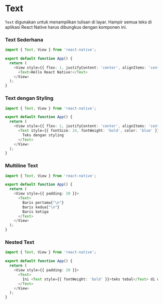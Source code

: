 # Text
`Text` digunakan untuk menampilkan tulisan di layar. Hampir semua teks di aplikasi React Native harus dibungkus dengan komponen ini.

### Text Sederhana
```ts
import { Text, View } from 'react-native';

export default function App() {
  return (
    <View style={{ flex: 1, justifyContent: 'center', alignItems: 'center' }}>
      <Text>Hello React Native!</Text>
    </View>
  );
}
```

### Text dengan Styling
```ts
import { Text, View } from 'react-native';

export default function App() {
  return (
    <View style={{ flex: 1, justifyContent: 'center', alignItems: 'center' }}>
      <Text style={{ fontSize: 24, fontWeight: 'bold', color: 'blue' }}>
        Teks dengan styling
      </Text>
    </View>
  );
}
```

### Multiline Text
```ts
import { Text, View } from 'react-native';

export default function App() {
  return (
    <View style={{ padding: 20 }}>
      <Text>
        Baris pertama{"\n"}
        Baris kedua{"\n"}
        Baris ketiga
      </Text>
    </View>
  );
}
```

### Nested Text
```ts
import { Text, View } from 'react-native';

export default function App() {
  return (
    <View style={{ padding: 20 }}>
      <Text>
        Ini <Text style={{ fontWeight: 'bold' }}>teks tebal</Text> di dalam kalimat.
      </Text>
    </View>
  );
}
```
